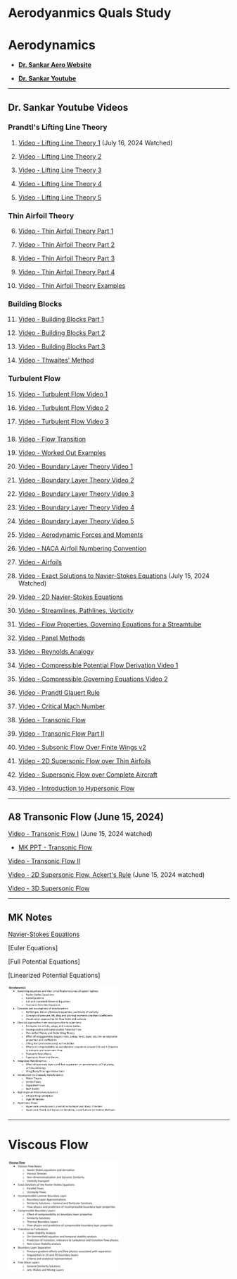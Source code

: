 # Aerodyanmics Quals Study


# Aerodynamics



* [**Dr. Sankar Aero Website**](https://sankar.gatech.edu/?q=node/12#overlay-context=)

* [**Dr. Sankar Youtube**](https://www.youtube.com/@lakshmisankar6498/videos)

---

## Dr. Sankar Youtube Videos

### Prandtl's Lifting Line Theory

1. [Video - Lifting Line Theory 1](https://www.youtube.com/watch?v=-XFf1P0RpeA&t=3s) (July 16, 2024 Watched)

2. [Video - Lifting Line Theory 2](https://www.youtube.com/watch?v=nDbpUFR7jec)

3. [Video - Lifting Line Theory 3](https://www.youtube.com/watch?v=0zAnErFDlmk)

4. [Video - Lifting Line Theory 4](https://www.youtube.com/watch?v=Ryk7KHgdjxI)

5. [Video - Lifting Line Theory 5](https://www.youtube.com/watch?v=--1X3fK46A4)

### Thin Airfoil Theory

6. [Video - Thin Airfoil Theory Part 1](https://www.youtube.com/watch?v=oXfeIMBVEyg&list=PL_EkjePoSGXgmXKjByxaPodoRaOLFPv2W&index=22&pp=iAQB)

7. [Video - Thin Airfoil Theory Part 2](https://www.youtube.com/watch?v=p7ZIjZcEiKE&list=PL_EkjePoSGXgmXKjByxaPodoRaOLFPv2W&index=23&pp=iAQB)

8. [Video - Thin Airfoil Theory Part 3](https://www.youtube.com/watch?v=ZarvNcfQHc4&list=PL_EkjePoSGXgmXKjByxaPodoRaOLFPv2W&index=24&pp=iAQB)

9. [Video - Thin Airfoil Theory Part 4](https://www.youtube.com/watch?v=0YXUT3NOtks&list=PL_EkjePoSGXgmXKjByxaPodoRaOLFPv2W&index=25&pp=iAQB)

10. [Video - Thin Airfoil Theory Examples](https://www.youtube.com/watch?v=Mobsg5yn8iU&list=PL_EkjePoSGXgmXKjByxaPodoRaOLFPv2W&index=26&pp=iAQB)


### Building Blocks

11. [Video - Building Blocks Part 1](https://www.youtube.com/watch?v=O86ln81vxrE&list=PL_EkjePoSGXgmXKjByxaPodoRaOLFPv2W&index=21&pp=iAQB)

12. [Video - Building Blocks Part 2](https://www.youtube.com/watch?v=4KFER6Xb5Is&list=PL_EkjePoSGXgmXKjByxaPodoRaOLFPv2W&index=20&pp=iAQB)

13. [Video - Building Blocks Part 3](https://www.youtube.com/watch?v=zTnABQyOBzk&list=PL_EkjePoSGXgmXKjByxaPodoRaOLFPv2W&index=19&pp=iAQB)

14. [Video - Thwaites' Method](https://www.youtube.com/watch?v=FafpT5DwJP0&list=PL_EkjePoSGXgmXKjByxaPodoRaOLFPv2W&index=18&pp=iAQB)


### Turbulent Flow

15. [Video - Turbulent Flow Video 1](https://www.youtube.com/watch?v=IA0A6KmNQKA&list=PL_EkjePoSGXgmXKjByxaPodoRaOLFPv2W&index=15&pp=iAQB)

16. [Video - Turbulent Flow Video 2](https://www.youtube.com/watch?v=C0sVJZoK4zM&list=PL_EkjePoSGXgmXKjByxaPodoRaOLFPv2W&index=16&pp=iAQB)

17. [Video - Turbulent Flow Video 3](https://www.youtube.com/watch?v=Nt0Ao53Rg4w&list=PL_EkjePoSGXgmXKjByxaPodoRaOLFPv2W&index=17&pp=iAQB)

### 
18. [Video - Flow Transition](https://www.youtube.com/watch?v=Ky9JHh-NrUk&list=PL_EkjePoSGXgmXKjByxaPodoRaOLFPv2W&index=14&pp=iAQB)

19. [Video - Worked Out Examples](https://www.youtube.com/watch?v=UOiwy0ZPOGw&list=PL_EkjePoSGXgmXKjByxaPodoRaOLFPv2W&index=13&pp=iAQB)

20. [Video - Boundary Layer Theory Video 1](https://www.youtube.com/watch?v=rk5DGgeOIbE&list=PL_EkjePoSGXgmXKjByxaPodoRaOLFPv2W&index=8&pp=iAQB)

21. [Video - Boundary Layer Theory Video 2](https://www.youtube.com/watch?v=njcSvmQ81jE&list=PL_EkjePoSGXgmXKjByxaPodoRaOLFPv2W&index=9&pp=iAQB)

22. [Video - Boundary Layer Theory Video 3](https://www.youtube.com/watch?v=G7zJLgsaC0k&list=PL_EkjePoSGXgmXKjByxaPodoRaOLFPv2W&index=10&pp=iAQB)

23. [Video - Boundary Layer Theory Video 4](https://www.youtube.com/watch?v=mukuJQK3N34&list=PL_EkjePoSGXgmXKjByxaPodoRaOLFPv2W&index=11&pp=iAQB)

24. [Video - Boundary Layer Theory Video 5](https://www.youtube.com/watch?v=hnxltkh0gcI&list=PL_EkjePoSGXgmXKjByxaPodoRaOLFPv2W&index=12&pp=iAQB)

25. [Video - Aerodynamic Forces and Moments](https://www.youtube.com/watch?v=RopA2teL6_0&list=PL_EkjePoSGXgmXKjByxaPodoRaOLFPv2W&index=7&pp=iAQB)

26. [Video - NACA Airfoil Numbering Convention](https://www.youtube.com/watch?v=dGKupAkyN0M&list=PL_EkjePoSGXgmXKjByxaPodoRaOLFPv2W&index=6&pp=iAQB)

27. [Video - Airfoils](https://www.youtube.com/watch?v=bni1tH5MSv8&list=PL_EkjePoSGXgmXKjByxaPodoRaOLFPv2W&index=5&pp=iAQB)

28. [Video - Exact Solutions to Navier-Stokes Equations](https://www.youtube.com/watch?v=jsBmt4t2Zxo&list=PL_EkjePoSGXgmXKjByxaPodoRaOLFPv2W&index=4&pp=iAQB) (July 15, 2024 Watched)

29. [Video - 2D Navier-Stokes Equations](https://www.youtube.com/watch?v=aKiBNr9-tCI&list=PL_EkjePoSGXgmXKjByxaPodoRaOLFPv2W&index=3&pp=iAQB)

30. [Video - Streamlines, Pathlines, Vorticity](https://www.youtube.com/watch?v=a83fo_dwx1M&list=PL_EkjePoSGXgmXKjByxaPodoRaOLFPv2W&index=2&pp=iAQB)

31. [Video - Flow Properties, Governing Equations for a Streamtube](https://www.youtube.com/watch?v=zJC-wbuqbNo&list=PL_EkjePoSGXgmXKjByxaPodoRaOLFPv2W&index=1&pp=iAQB)

32. [Video - Panel Methods](https://www.youtube.com/watch?v=pXpjyYC3yck&list=PL_EkjePoSGXgmXKjByxaPodoRaOLFPv2W&index=32&pp=iAQB)

33. [Video - Reynolds Analogy](https://www.youtube.com/watch?v=_zg7qn58EHU)
    
34. [Video - Compressible Potential Flow Derivation Video 1](https://www.youtube.com/watch?v=XBH5Fnox-Ak&t=895s)
    
35. [Video - Compressible Governing Equations Video 2](https://www.youtube.com/watch?v=DUT0n8sUOIM)
    
36. [Video - Prandtl Glauert Rule](https://www.youtube.com/watch?v=v2c8efG-BMY)
    
37. [Video - Critical Mach Number](https://www.youtube.com/watch?v=pspjhWb2nqM)

38. [Video - Transonic Flow](https://www.youtube.com/watch?v=uTkk97AETco)
   
39. [Video - Transonic Flow Part II](https://www.youtube.com/watch?v=--SkqTrIWTE&t=328s)

40. [Video - Subsonic Flow Over Finite Wings v2](https://www.youtube.com/watch?v=sU7f-0HKQ5k)

41. [Video - 2D Supersonic Flow over Thin Airfoils](https://www.youtube.com/watch?v=qFcg3qoKbHk)

42. [Video - Supersonic Flow over Complete Aircraft](https://www.youtube.com/watch?v=HFgC_yTQx6M&t=1s)

43. [Video - Introduction to Hypersonic Flow](https://www.youtube.com/watch?v=8m5eyw9bQns)


---


## A8 Transonic Flow (June 15, 2024)


[Video - Transonic Flow I](https://www.youtube.com/watch?v=uTkk97AETco) (June 15, 2024 watched)
* [MK PPT - Transonic Flow](https://gtvault-my.sharepoint.com/:p:/g/personal/mku7_gatech_edu/EcTPWctxpX9LiJaMwVWixzkBhRGV4dNKmC1Kln5WvglWUQ?e=fbUe20)

[Video - Transonic Flow II](https://www.youtube.com/watch?v=--SkqTrIWTE)

[Video - 2D Supersonic Flow, Ackert's Rule](https://www.youtube.com/watch?v=qFcg3qoKbHk) (June 15, 2024 watched)

[Video - 3D Supersonic Flow](https://www.youtube.com/watch?v=HFgC_yTQx6M)

---

## MK Notes



[Navier-Stokes Equations](aero/navier_stokes_eqns.html)


[Euler Equations]

[Full Potential Equations]

[Linearized Potential Equations]



<img src="AeroQualTopics.png" alt="Viscous Qual Topics" style="width:50%; height:50%"/>



---

# Viscous Flow

<img src="ViscousQualTopics.png" alt="Aero Qual Topics" style="width:50%; height:50%"/>
